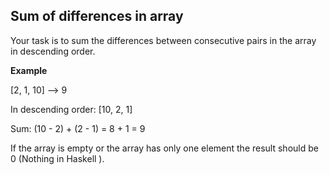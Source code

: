 ## Sum of differences in array
Your task is to sum the differences between consecutive pairs in the array in descending order.

**Example**

[2, 1, 10]  -->  9

In descending order: [10, 2, 1]

Sum: (10 - 2) + (2 - 1) = 8 + 1 = 9

If the array is empty or the array has only one element the result should be 0 (Nothing in Haskell ).
